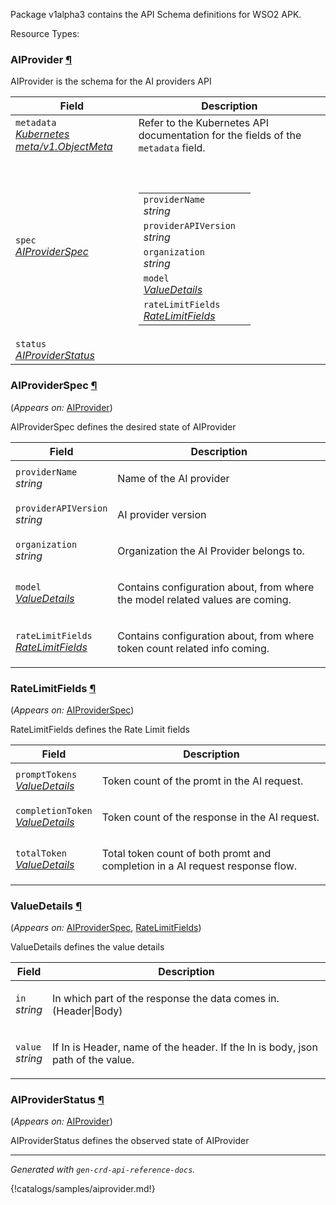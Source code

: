 <p>
<p>Package v1alpha3 contains the API Schema definitions for WSO2 APK.</p>
</p>
Resource Types:
<ul></ul>
<h3 id="dp.wso2.com/v1alpha3.AIProvider">AIProvider
    <a class="headerlink" href="#dp.wso2.com%2fv1alpha3.AIProvider" title="Permanent link">¶</a>
</h3>
<p>
<p>AIProvider is the schema for the AI providers API</p>
</p>
<table>
    <thead>
        <tr>
            <th>Field</th>
            <th>Description</th>
        </tr>
    </thead>
    <tbody>
        <tr>
            <td>
                <code>metadata</code></br>
                <em>
                    <a href="https://kubernetes.io/docs/reference/generated/kubernetes-api/v1.23/#objectmeta-v1-meta">
                        Kubernetes meta/v1.ObjectMeta
                    </a>
                </em>
            </td>
            <td>
                Refer to the Kubernetes API documentation for the fields of the
                <code>metadata</code> field.
            </td>
        </tr>
        <tr>
            <td>
                <code>spec</code></br>
                <em>
                    <a href="#dp.wso2.com/v1alpha3.AIProviderSpec">
                        AIProviderSpec
                    </a>
                </em>
            </td>
            <td>
                <br />
                <br />
                <table>
                    <tr>
                        <td>
                            <code>providerName</code></br>
                            <em>
                                string
                            </em>
                        </td>
                        <td>
                        </td>
                    </tr>
                    <tr>
                        <td>
                            <code>providerAPIVersion</code></br>
                            <em>
                                string
                            </em>
                        </td>
                        <td>
                        </td>
                    </tr>
                    <tr>
                        <td>
                            <code>organization</code></br>
                            <em>
                                string
                            </em>
                        </td>
                        <td>
                        </td>
                    </tr>
                    <tr>
                        <td>
                            <code>model</code></br>
                            <em>
                                <a href="#dp.wso2.com/v1alpha3.ValueDetails">
                                    ValueDetails
                                </a>
                            </em>
                        </td>
                        <td>
                        </td>
                    </tr>
                    <tr>
                        <td>
                            <code>rateLimitFields</code></br>
                            <em>
                                <a href="#dp.wso2.com/v1alpha3.RateLimitFields">
                                    RateLimitFields
                                </a>
                            </em>
                        </td>
                        <td>
                        </td>
                    </tr>
                </table>
            </td>
        </tr>
        <tr>
            <td>
                <code>status</code></br>
                <em>
                    <a href="#dp.wso2.com/v1alpha3.AIProviderStatus">
                        AIProviderStatus
                    </a>
                </em>
            </td>
            <td>
            </td>
        </tr>
    </tbody>
</table>
<h3 id="dp.wso2.com/v1alpha3.AIProviderSpec">AIProviderSpec
    <a class="headerlink" href="#dp.wso2.com%2fv1alpha3.AIProviderSpec" title="Permanent link">¶</a>
</h3>
<p>
    (<em>Appears on:</em>
    <a href="#dp.wso2.com/v1alpha3.AIProvider">AIProvider</a>)
</p>
<p>
<p>AIProviderSpec defines the desired state of AIProvider</p>
</p>
<table>
    <thead>
        <tr>
            <th>Field</th>
            <th>Description</th>
        </tr>
    </thead>
    <tbody>
        <tr>
            <td>
                <code>providerName</code></br>
                <em>
                    string
                </em>
            </td>
            <td>
                <p>Name of the AI provider</p>
            </td>
        </tr>
        <tr>
            <td>
                <code>providerAPIVersion</code></br>
                <em>
                    string
                </em>
            </td>
            <td>
                <p>AI provider version</p>
            </td>
        </tr>
        <tr>
            <td>
                <code>organization</code></br>
                <em>
                    string
                </em>
            </td>
            <td>
                <p>Organization the AI Provider belongs to.</p>
            </td>
        </tr>
        <tr>
            <td>
                <code>model</code></br>
                <em>
                    <a href="#dp.wso2.com/v1alpha3.ValueDetails">
                        ValueDetails
                    </a>
                </em>
            </td>
            <td>
                <p>Contains configuration about, from where the model related values are coming.</p>
            </td>
        </tr>
        <tr>
            <td>
                <code>rateLimitFields</code></br>
                <em>
                    <a href="#dp.wso2.com/v1alpha3.RateLimitFields">
                        RateLimitFields
                    </a>
                </em>
            </td>
            <td>
                <p>Contains configuration about, from where token count related info coming.</p>
            </td>
        </tr>
    </tbody>
</table>

<h3 id="dp.wso2.com/v1alpha3.RateLimitFields">RateLimitFields
    <a class="headerlink" href="#dp.wso2.com%2fv1alpha3.RateLimitFields" title="Permanent link">¶</a>
</h3>
<p>
    (<em>Appears on:</em>
    <a href="#dp.wso2.com/v1alpha3.AIProviderSpec">AIProviderSpec</a>)
</p>
<p>
<p>RateLimitFields defines the Rate Limit fields</p>
</p>
<table>
    <thead>
        <tr>
            <th>Field</th>
            <th>Description</th>
        </tr>
    </thead>
    <tbody>
        <tr>
            <td>
                <code>promptTokens</code></br>
                <em>
                    <a href="#dp.wso2.com/v1alpha3.ValueDetails">
                        ValueDetails
                    </a>
                </em>
            </td>
            <td>
                <p>Token count of the promt in the AI request.</p>
            </td>
        </tr>
        <tr>
            <td>
                <code>completionToken</code></br>
                <em>
                    <a href="#dp.wso2.com/v1alpha3.ValueDetails">
                        ValueDetails
                    </a>
                </em>
            </td>
            <td>
                <p>Token count of the response in the AI request.</p>
            </td>
        </tr>
        <tr>
            <td>
                <code>totalToken</code></br>
                <em>
                    <a href="#dp.wso2.com/v1alpha3.ValueDetails">
                        ValueDetails
                    </a>
                </em>
            </td>
            <td>
                <p>Total token count of both promt and completion in a AI request response flow.</p>
            </td>
        </tr>
    </tbody>
</table>
<h3 id="dp.wso2.com/v1alpha3.ValueDetails">ValueDetails
    <a class="headerlink" href="#dp.wso2.com%2fv1alpha3.ValueDetails" title="Permanent link">¶</a>
</h3>
<p>
    (<em>Appears on:</em>
    <a href="#dp.wso2.com/v1alpha3.AIProviderSpec">AIProviderSpec</a>,
    <a href="#dp.wso2.com/v1alpha3.RateLimitFields">RateLimitFields</a>)
</p>
<p>
<p>ValueDetails defines the value details</p>
</p>
<table>
    <thead>
        <tr>
            <th>Field</th>
            <th>Description</th>
        </tr>
    </thead>
    <tbody>
        <tr>
            <td>
                <code>in</code></br>
                <em>
                    string
                </em>
            </td>
            <td>
                <p>In which part of the response the data comes in. (Header|Body)</p>
            </td>
        </tr>
        <tr>
            <td>
                <code>value</code></br>
                <em>
                    string
                </em>
            </td>
            <td>
                <p>If In is Header, name of the header. If the In is body, json path of the value.</p>
            </td>
        </tr>
    </tbody>
</table>
<h3 id="dp.wso2.com/v1alpha3.AIProviderStatus">AIProviderStatus
    <a class="headerlink" href="#dp.wso2.com%2fv1alpha3.AIProviderStatus" title="Permanent link">¶</a>
</h3>
<p>
    (<em>Appears on:</em>
    <a href="#dp.wso2.com/v1alpha3.AIProvider">AIProvider</a>)
</p>
<p>
<p>AIProviderStatus defines the observed state of AIProvider</p>
</p>
<hr />
<p><em>
        Generated with <code>gen-crd-api-reference-docs</code>.
    </em></p>

{!catalogs/samples/aiprovider.md!}